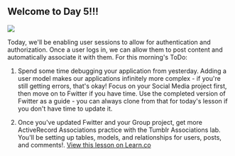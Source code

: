 ## Welcome to Day 5!!!

![](http://i2.kym-cdn.com/photos/images/newsfeed/000/213/759/1323218134001.jpg)

Today, we'll be enabling user sessions to allow for authentication and authorization. Once a user logs in, we can allow them to post content and automatically associate it with them. For this morning's ToDo:

1. Spend some time debugging your application from yesterday. Adding a user model makes our applications infinitely more complex - if you're still getting errors, that's okay! Focus on your Social Media project first, then move on to Fwitter if you have time. Use the completed version of Fwitter as a guide - you can always clone from that for today's lesson if you don't have time to update it. 

2. Once you've updated Fwitter and your Group project, get more ActiveRecord Associations practice with the Tumblr Associations lab. You'll be setting up tables, models, and relationships for users, posts, and comments!.
<a href='https://learn.co/lessons/hs-advanced-software-engineering-day-5-todo' data-visibility='hidden'>View this lesson on Learn.co</a>
